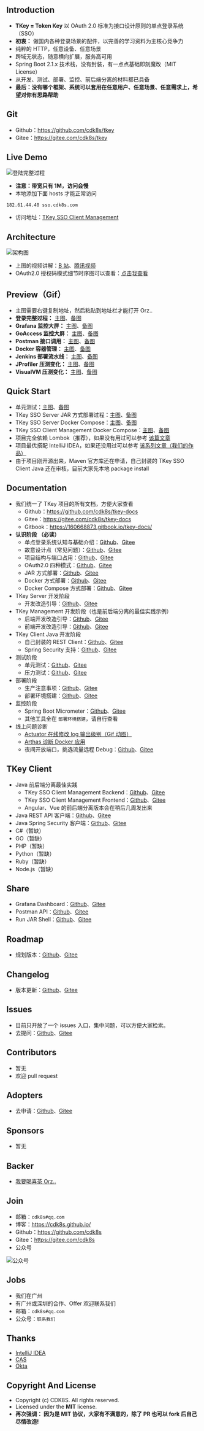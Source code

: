 
## Introduction

- **TKey = Token Key** 以 OAuth 2.0 标准为接口设计原则的单点登录系统（SSO）
- **初衷：** 做国内各种登录场景的配件，以完善的学习资料为主核心竞争力
- 纯粹的 HTTP，任意设备、任意场景
- 跨域无状态，随意横向扩展，服务高可用
- Spring Boot 2.1.x 技术栈，没有封装，有一点点基础即刻魔改（MIT License）
- 从开发、测试、部署、监控、前后端分离的材料都已具备
- **最后：没有哪个框架、系统可以套用在任意用户、任意场景、任意需求上，希望对你有思路帮助**

## Git

- Github：<https://github.com/cdk8s/tkey>
- Gitee：<https://gitee.com/cdk8s/tkey>

## Live Demo

![登陆完整过程](http://img.gitnavi.com/tkey/tkey-sso-login.gif)

- **注意：带宽只有 1M，访问会慢** 
- 本地添加下面 hosts 才能正常访问

```
182.61.44.40 sso.cdk8s.com
```

- 访问地址：[TKey SSO Client Management](http://sso.cdk8s.com/tkey-sso-client-management-frontend/TKeyClient)


## Architecture

![架构图](http://img.gitnavi.com/tkey/tkey-sso-architecture.jpg)

- 上图的视频讲解：[B 站](https://www.bilibili.com/video/av65883281/)、[腾讯视频](https://v.qq.com/x/page/e0920wdqe7v.html)
- OAuth2.0 授权码模式细节时序图可以查看：[点击我查看](http://img.gitnavi.com/tkey/tkey-oauth.png)

## Preview（Gif）

- 主图需要右键复制地址，然后粘贴到地址栏才能打开 Orz..
- **登录完整过程：** [主图](https://upload-images.jianshu.io/upload_images/19119711-cd483cefb50eb763.gif)、[备图](http://img.gitnavi.com/tkey/tkey-sso-login.gif)
- **Grafana 监控大屏：** [主图](https://upload-images.jianshu.io/upload_images/19119711-af9b3d3411db1da1.gif)、[备图](http://img.gitnavi.com/tkey/actuator-prometheus-grafana.gif)
- **GoAccess 监控大屏：** [主图](https://upload-images.jianshu.io/upload_images/19119711-b3bcc4edcf0df007.gif)、[备图](http://img.gitnavi.com/tkey/goaccess-data.gif)
- **Postman 接口调用：** [主图](https://upload-images.jianshu.io/upload_images/19119711-a8316b794bf4bf56.gif)、[备图](http://img.gitnavi.com/tkey/postman-request-api.gif)
- **Docker 容器管理：** [主图](https://upload-images.jianshu.io/upload_images/19119711-281dd6b40f2d7fc7.gif)、[备图](http://img.gitnavi.com/tkey/portainer-docker.gif)
- **Jenkins 部署流水线：** [主图](https://upload-images.jianshu.io/upload_images/19119711-2d20e2fba98ddbbd.gif)、[备图](http://img.gitnavi.com/tkey/tkey-jenkins.gif)
- **JProfiler 压测变化：** [主图](https://upload-images.jianshu.io/upload_images/19119711-922b8202de206b06.gif)、[备图](http://img.gitnavi.com/tkey/tkey-jprofiler.gif)
- **VisualVM 压测变化：** [主图](https://upload-images.jianshu.io/upload_images/19119711-067bcdf1a6e95b44.gif)、[备图](http://img.gitnavi.com/tkey/tkey-visualvm.gif)


## Quick Start

- 单元测试：[主图](https://upload-images.jianshu.io/upload_images/19119711-6bc18bb5b1063911.gif)、[备图](http://img.gitnavi.com/tkey/tkey-junit-test.gif)
- TKey SSO Server JAR 方式部署过程：[主图](https://upload-images.jianshu.io/upload_images/19119711-72e375355e3df651.gif)、[备图](http://img.gitnavi.com/tkey/tkey-runapp-jar.gif)
- TKey SSO Server Docker Compose：[主图](https://upload-images.jianshu.io/upload_images/19119711-10011adf8a15e049.gif)、[备图](http://img.gitnavi.com/tkey/tkey-sso-server-docker-compose.gif)
- TKey SSO Client Management Docker Compose：[主图](https://upload-images.jianshu.io/upload_images/19119711-8edd4a914ed4540a.gif)、[备图](http://img.gitnavi.com/tkey/tkey-sso-client-management-docker-compose.gif)
- 项目完全依赖 Lombok（推荐），如果没有用过可以参考 [该篇文章](https://github.com/cdk8s/cdk8s-team-style/blob/master/dev/backend/java/java-lombok.md)
- 项目最优搭配 IntelliJ IDEA，如果还没用过可以参考 [该系列文章（我们的作品）](https://github.com/judasn/IntelliJ-IDEA-Tutorial)
- 由于项目刚开源出来，Maven 官方库还在申请，自己封装的 TKey SSO Client Java 还在审核，目前大家先本地 package install

## Documentation

- 我们统一了 TKey 项目的所有文档，方便大家查看
    - Github：<https://github.com/cdk8s/tkey-docs>
    - Gitee：<https://gitee.com/cdk8s/tkey-docs>
    - Gitbook：<https://160668873.gitbook.io/tkey-docs/>
- **认识阶段 （必读）**
    - 单点登录系统认知与基础介绍：[Github](https://github.com/cdk8s/tkey-docs/blob/master/other/tkey-baisc.md)、[Gitee](https://gitee.com/cdk8s/tkey-docs/blob/master/other/tkey-baisc.md)
    - 故意设计点（常见问题）：[Github](https://github.com/cdk8s/tkey-docs/blob/master/faq/README.md)、[Gitee](https://gitee.com/cdk8s/tkey-docs/blob/master/faq/README.md)
    - 项目结构与端口占用：[Github](https://github.com/cdk8s/tkey-docs/blob/master/other/project-structure.md)、[Gitee](https://gitee.com/cdk8s/tkey-docs/blob/master/other/project-structure.md)
    - OAuth2.0 四种模式：[Github](https://github.com/cdk8s/tkey-docs/blob/master/server/oauth-grant-type/README.md)、[Gitee](https://gitee.com/cdk8s/tkey-docs/blob/master/server/oauth-grant-type/README.md)
    - JAR 方式部署：[Github](https://github.com/cdk8s/tkey-docs/blob/master/deployment/jar-runapp.md)、[Gitee](https://gitee.com/cdk8s/tkey-docs/blob/master/deployment/jar-runapp.md)
    - Docker 方式部署：[Github](https://github.com/cdk8s/tkey-docs/blob/master/deployment/docker-runapp.md)、[Gitee](https://gitee.com/cdk8s/tkey-docs/blob/master/deployment/docker-runapp.md)
    - Docker Compose 方式部署：[Github](https://github.com/cdk8s/tkey-docs/blob/master/deployment/docker-compose-runapp.md)、[Gitee](https://gitee.com/cdk8s/tkey-docs/blob/master/deployment/docker-compose-runapp.md)
- TKey Server 开发阶段
    - 开发改造引导：[Github](https://github.com/cdk8s/tkey-docs/blob/master/server/dev.md)、[Gitee](https://gitee.com/cdk8s/tkey-docs/blob/master/server/dev.md)
- TKey Management 开发阶段（也是前后端分离的最佳实践示例）
    - 后端开发改造引导：[Github](https://github.com/cdk8s/tkey-docs/blob/master/management/dev-backend.md)、[Gitee](https://gitee.com/cdk8s/tkey-docs/blob/master/management/dev-backend.md)
    - 前端开发改造引导：[Github](https://github.com/cdk8s/tkey-docs/blob/master/management/dev-frontend.md)、[Gitee](https://gitee.com/cdk8s/tkey-docs/blob/master/management/dev-frontend.md)
- TKey Client Java 开发阶段
    - 自己封装的 REST Client：[Github](https://github.com/cdk8s/tkey-docs/blob/master/client/dev-rest-client.md)、[Gitee](https://gitee.com/cdk8s/tkey-docs/blob/master/client/dev-rest-client.md)
    - Spring Security 支持：[Github](https://github.com/cdk8s/tkey-docs/blob/master/client/dev-spring-security-client.md)、[Gitee](https://gitee.com/cdk8s/tkey-docs/blob/master/client/dev-spring-security-client.md)
- 测试阶段
    - 单元测试：[Github](https://github.com/cdk8s/tkey/blob/master/src/test/java/com/cdk8s/tkey/server/controller/AuthorizationCodeByFormTest.java)、[Gitee](https://gitee.com/cdk8s/tkey/blob/master/src/test/java/com/cdk8s/tkey/server/controller/AuthorizationCodeByFormTest.java)
    - 压力测试：[Github](https://github.com/cdk8s/tkey-docs/blob/master/test/performance.md)、[Gitee](https://gitee.com/cdk8s/tkey-docs/blob/master/test/performance.md)
- 部署阶段
    - 生产注意事项：[Github](https://github.com/cdk8s/tkey-docs/blob/master/deployment/production-environment.md)、[Gitee](https://gitee.com/cdk8s/tkey-docs/blob/master/deployment/production-environment.md)
    - 部署环境搭建：[Github](https://github.com/cdk8s/tkey-docs/blob/master/deployment/deployment-core.md)、[Gitee](https://gitee.com/cdk8s/tkey-docs/blob/master/deployment/deployment-core.md)
- 监控阶段
    - Spring Boot Micrometer：[Github](https://github.com/cdk8s/tkey-docs/blob/master/deployment/micrometer.md)、[Gitee](https://gitee.com/cdk8s/tkey-docs/blob/master/deployment/micrometer.md)
    - 其他工具全在 `部署环境搭建`，请自行查看
- 线上问题诊断
    - [Actuator 在线修改 log 输出级别（Gif 动图）](http://img.gitnavi.com/tkey/actuator-update-log-level.gif)
    - [Arthas 诊断 Docker 应用](https://alibaba.github.io/arthas/docker.html#dockerjava)
    - 夜间开放端口，挑选流量远程 Debug：[Github](https://github.com/cdk8s/tkey-docs/blob/master/server/remote-debug.md)、[Gitee](https://gitee.com/cdk8s/tkey-docs/blob/master/server/remote-debug.md)


## TKey Client

- Java 前后端分离最佳实践
    - TKey SSO Client Management Backend：[Github](https://github.com/cdk8s/tkey-management)、[Gitee](https://gitee.com/cdk8s/tkey-management)
    - TKey SSO Client Management Frontend：[Github](https://github.com/cdk8s/tkey-management-frontend)、[Gitee](https://gitee.com/cdk8s/tkey-management)
    - Angular、Vue 的前后端分离版本会在稍后几周发出来
- Java REST API 客户端：[Github](https://github.com/cdk8s/tkey-client-java)、[Gitee](https://gitee.com/cdk8s/tkey-client-java)
- Java Spring Security 客户端：[Github](https://github.com/cdk8s/tkey-client-java-spring-security)、[Gitee](https://gitee.com/cdk8s/tkey-client-java-spring-security)
- C#（暂缺）
- GO（暂缺）
- PHP（暂缺）
- Python（暂缺）
- Ruby（暂缺）
- Node.js（暂缺）

## Share

- Grafana Dashboard：[Github](https://github.com/cdk8s/tkey-docs/blob/master/share-file/grafana/dashboard.json)、[Gitee](https://gitee.com/cdk8s/tkey-docs/blob/master/share-file/grafana/dashboard.json)
- Postman API：[Github](https://github.com/cdk8s/tkey-docs/blob/master/share-file/postman/tkey-sso-server-api_collection_2.1_format.json)、[Gitee](https://gitee.com/cdk8s/tkey-docs/blob/master/share-file/postman/tkey-sso-server-api_collection_2.1_format.json)
- Run JAR Shell：[Github](https://github.com/cdk8s/tkey-docs/blob/master/share-file/shell/runapp.sh)、[Gitee](https://gitee.com/cdk8s/tkey-docs/blob/master/share-file/shell/runapp.sh)


## Roadmap

- 规划版本：[Github](https://github.com/cdk8s/tkey-docs/blob/master/roadmap/README.md)、[Gitee](https://gitee.com/cdk8s/tkey-docs/blob/master/roadmap/README.md)

## Changelog

- 版本更新：[Github](https://github.com/cdk8s/tkey-docs/blob/master/changelog/README.md)、[Gitee](https://gitee.com/cdk8s/tkey-docs/blob/master/changelog/README.md)


## Issues

- 目前只开放了一个 issues 入口，集中问题，可以方便大家检索。
- 去提问：[Github](https://github.com/cdk8s/tkey-issues)、[Gitee](https://gitee.com/cdk8s/tkey-issues)

## Contributors

- 暂无
- 欢迎 pull request

## Adopters

- 去申请：[Github](https://github.com/cdk8s/tkey-issues/issues/1)、[Gitee](https://gitee.com/cdk8s/tkey-issues/issues/1)

## Sponsors

- 暂无

## Backer

- [我要喝喜茶 Orz..](http://www.youmeek.com/donate/)


## Join

- 邮箱：`cdk8s#qq.com`
- 博客：<https://cdk8s.github.io/>
- Github：<https://github.com/cdk8s>
- Gitee：<https://gitee.com/cdk8s>
- 公众号

![公众号](http://img.gitnavi.com/markdown/cdk8s_qr_300px.png)


## Jobs

- 我们在广州
- 有广州或深圳的合作、Offer 欢迎联系我们
- 邮箱：`cdk8s#qq.com`
- 公众号：`联系我们`

## Thanks

- [IntelliJ IDEA](https://www.jetbrains.com/idea/)
- [CAS](https://github.com/apereo/cas)
- [Okta](https://www.okta.com/)


## Copyright And License

- Copyright (c) CDK8S. All rights reserved.
- Licensed under the **MIT** license.
- **再次强调： 因为是 MIT 协议，大家有不满意的，除了 PR 也可以 fork 后自己尽情改造!**


